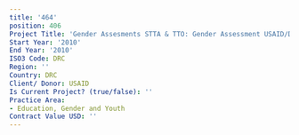 ```yaml
---
title: '464'
position: 406
Project Title: 'Gender Assesments STTA & TTO: Gender Assessment USAID/DRC:  (TDY 86)'
Start Year: '2010'
End Year: '2010'
ISO3 Code: DRC
Region: ''
Country: DRC
Client/ Donor: USAID
Is Current Project? (true/false): ''
Practice Area:
- Education, Gender and Youth
Contract Value USD: ''
---
```


